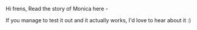 Hi frens, 
Read the story of Monica here - 

If you manage to test it out and it actually works, I'd love to hear about it :) 
